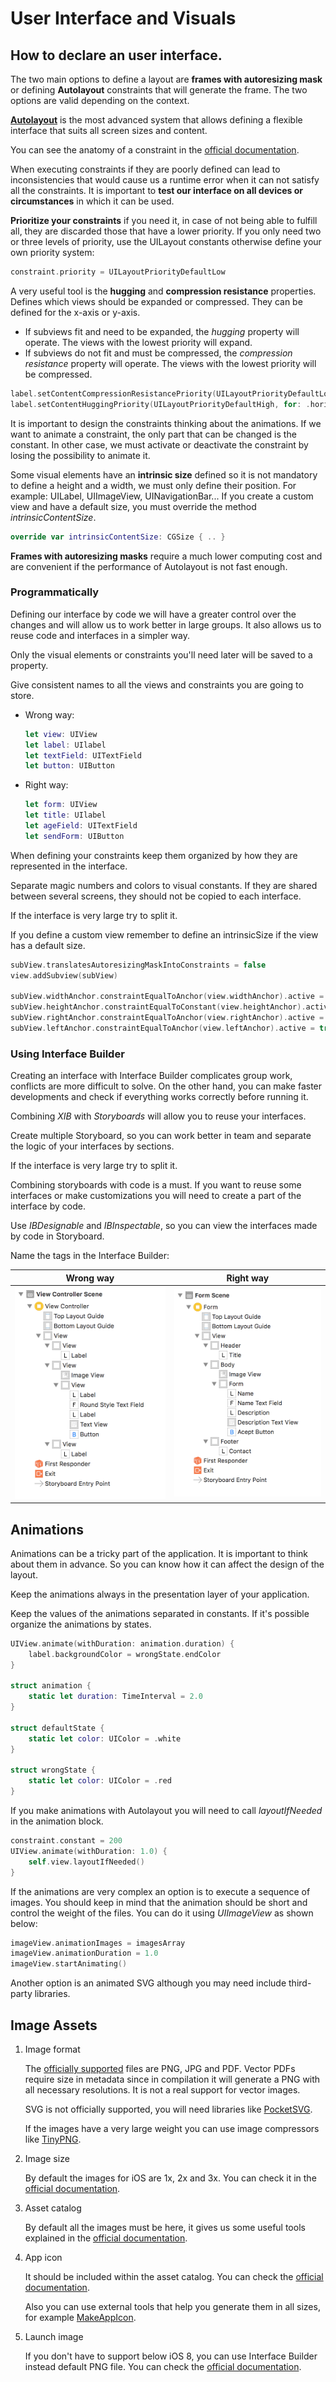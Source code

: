 # User Interface and Visuals

## How to declare an user interface.

The two main options to define a layout are **frames with autoresizing mask** or defining **Autolayout** constraints that will generate the frame. The two options are valid depending on the context.

[**Autolayout**](https://developer.apple.com/library/content/documentation/UserExperience/Conceptual/AutolayoutPG/index.html) is the most advanced system that allows defining a flexible interface that suits all screen sizes and content. 

You can see the anatomy of a constraint in the [official documentation](https://developer.apple.com/library/content/documentation/UserExperience/Conceptual/AutolayoutPG/AnatomyofaConstraint.html#//apple_ref/doc/uid/TP40010853-CH9-SW1).

When executing constraints if they are poorly defined can lead to inconsistencies that would cause us a runtime error when it can not satisfy all the constraints. It is important to **test our interface on all devices or circumstances** in which it can be used.

**Prioritize your constraints** if you need it, in case of not being able to fulfill all, they are discarded those that have a lower priority. If you only need two or three levels of priority, use the UILayout constants otherwise define your own priority system:

```swift
constraint.priority = UILayoutPriorityDefaultLow
```

A very useful tool is the **hugging** and **compression resistance** properties. Defines which views should be expanded or compressed. They can be defined for the x-axis or y-axis.

- If subviews fit and need to be expanded, the *hugging* property will operate. The views with the lowest priority will expand.
- If subviews do not fit and must be compressed, the *compression resistance* property will operate. The views with the lowest priority will be compressed.

```swift
label.setContentCompressionResistancePriority(UILayoutPriorityDefaultLow, for: .horizontal)
label.setContentHuggingPriority(UILayoutPriorityDefaultHigh, for: .horizontal)
```

It is important to design the constraints thinking about the animations. If we want to animate a constraint, the only part that can be changed is the constant. In other case, we must activate or deactivate the constraint by losing the possibility to animate it.

Some visual elements have an **intrinsic size** defined so it is not mandatory to define a height and a width, we must only define their position. For example: UILabel, UIImageView, UINavigationBar... If you create a custom view and have a default size, you must override the method *intrinsicContentSize*.

```swift
override var intrinsicContentSize: CGSize { .. }
```

**Frames with autoresizing masks** require a much lower computing cost and are convenient if the performance of Autolayout is not fast enough.

### Programmatically

Defining our interface by code we will have a greater control over the changes and will allow us to work better in large groups. It also allows us to reuse code and interfaces in a simpler way.

Only the visual elements or constraints you'll need later will be saved to a property.

Give consistent names to all the views and constraints you are going to store.

* Wrong way:

	```swift
	let view: UIView
	let label: UIlabel
	let textField: UITextField
	let button: UIButton
	```
* Right way:

	```swift
	let form: UIView
	let title: UIlabel
	let ageField: UITextField
	let sendForm: UIButton
	```

When defining your constraints keep them organized by how they are represented in the interface.

Separate magic numbers and colors to visual constants. If they are shared between several screens, they should not be copied to each interface.

If the interface is very large try to split it.

If you define a custom view remember to define an intrinsicSize if the view has a default size.

```swift
subView.translatesAutoresizingMaskIntoConstraints = false
view.addSubview(subView)

subView.widthAnchor.constraintEqualToAnchor(view.widthAnchor).active = true
subView.heightAnchor.constraintEqualToConstant(view.heightAnchor).active = true
subView.rightAnchor.constraintEqualToAnchor(view.rightAnchor).active = true
subView.leftAnchor.constraintEqualToAnchor(view.leftAnchor).active = true
```

### Using Interface Builder

Creating an interface with Interface Builder complicates group work, conflicts are more difficult to solve. On the other hand, you can make faster developments and check if everything works correctly before running it.

Combining *XIB* with *Storyboards* will allow you to reuse your interfaces.

Create multiple Storyboard, so you can work better in team and separate the logic of your interfaces by sections.

If the interface is very large try to split it.

Combining storyboards with code is a must. If you want to reuse some interfaces or make customizations you will need to create a part of the interface by code.

Use *IBDesignable* and *IBInspectable*, so you can view the interfaces made by code in Storyboard.

Name the tags in the Interface Builder:

| Wrong way | Right way |
| --- | --- |
|![Swift Initialization chain](statics/wrongWay.png)|![Swift Initialization chain](statics/rightWay.png)|

## Animations

Animations can be a tricky part of the application. It is important to think about them in advance. So you can know how it can affect the design of the layout.

Keep the animations always in the presentation layer of your application.

Keep the values of the animations separated in constants. If it's possible organize the animations by states.

```swift
UIView.animate(withDuration: animation.duration) {
    label.backgroundColor = wrongState.endColor
}
    
struct animation {
    static let duration: TimeInterval = 2.0
}
    
struct defaultState {
    static let color: UIColor = .white
}
    
struct wrongState {
    static let color: UIColor = .red
}
```

If you make animations with Autolayout you will need to call *layoutIfNeeded* in the animation block.

```swift
constraint.constant = 200
UIView.animate(withDuration: 1.0) {
    self.view.layoutIfNeeded()
}
```

If the animations are very complex an option is to execute a sequence of images. You should keep in mind that the animation should be short and control the weight of the files. You can do it using *UIImageView* as shown below: 

```swift
imageView.animationImages = imagesArray
imageView.animationDuration = 1.0
imageView.startAnimating()
```

Another option is an animated SVG although you may need include third-party libraries.

## Image Assets

1. Image format

	The [officially supported](https://developer.apple.com/library/content/documentation/Xcode/Reference/xcode_ref-Asset_Catalog_Format/ImageSetType.html) files are PNG, JPG and PDF. Vector PDFs require size in metadata since in compilation it will generate a PNG with all necessary resolutions. It is not a real support for vector images.
	
	SVG is not officially supported, you will need libraries like [PocketSVG](https://github.com/pocketsvg/PocketSVG).
	
	If the images have a very large weight you can use image compressors like [TinyPNG](https://tinypng.com/).

2. Image size

	By default the images for iOS are 1x, 2x and 3x. You can check it in the [official documentation](https://developer.apple.com/ios/human-interface-guidelines/graphics/image-size-and-resolution/).
	
3. Asset catalog
	
	By default all the images must be here, it gives us some useful tools explained in the [official documentation](https://developer.apple.com/library/content/documentation/Xcode/Reference/xcode_ref-Asset_Catalog_Format/).

4. App icon

	It should be included within the asset catalog. You can check the [official documentation](https://developer.apple.com/ios/human-interface-guidelines/graphics/app-icon/).
	
	Also you can use external tools that help you generate them in all sizes, for example [MakeAppIcon](https://makeappicon.com/).

5. Launch image

	If you don't have to support below iOS 8, you can use Interface Builder instead default PNG file.  You can check the [official documentation](https://developer.apple.com/ios/human-interface-guidelines/graphics/launch-screen/).

